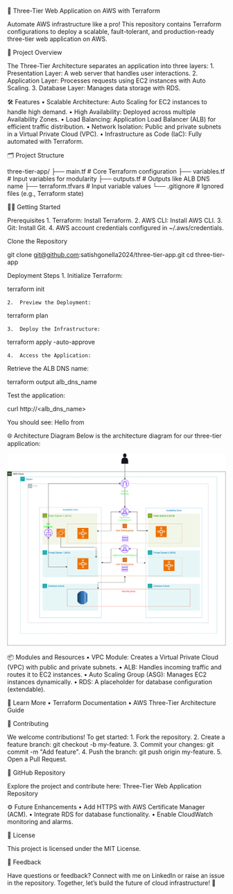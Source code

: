 🚀 Three-Tier Web Application on AWS with Terraform

Automate AWS infrastructure like a pro! This repository contains Terraform configurations to deploy a scalable, fault-tolerant, and production-ready three-tier web application on AWS.

📜 Project Overview

The Three-Tier Architecture separates an application into three layers:
	1.	Presentation Layer: A web server that handles user interactions.
	2.	Application Layer: Processes requests using EC2 instances with Auto Scaling.
	3.	Database Layer: Manages data storage with RDS.

🛠 Features
	•	Scalable Architecture: Auto Scaling for EC2 instances to handle high demand.
	•	High Availability: Deployed across multiple Availability Zones.
	•	Load Balancing: Application Load Balancer (ALB) for efficient traffic distribution.
	•	Network Isolation: Public and private subnets in a Virtual Private Cloud (VPC).
	•	Infrastructure as Code (IaC): Fully automated with Terraform.

🗂 Project Structure

three-tier-app/
├── main.tf            # Core Terraform configuration
├── variables.tf       # Input variables for modularity
├── outputs.tf         # Outputs like ALB DNS name
├── terraform.tfvars   # Input variable values
└── .gitignore         # Ignored files (e.g., Terraform state)

🧑‍💻 Getting Started

Prerequisites
	1.	Terraform: Install Terraform.
	2.	AWS CLI: Install AWS CLI.
	3.	Git: Install Git.
	4.	AWS account credentials configured in ~/.aws/credentials.

Clone the Repository

git clone git@github.com:satishgonella2024/three-tier-app.git
cd three-tier-app

Deployment Steps
	1.	Initialize Terraform:

terraform init


	2.	Preview the Deployment:

terraform plan


	3.	Deploy the Infrastructure:

terraform apply -auto-approve


	4.	Access the Application:
Retrieve the ALB DNS name:

terraform output alb_dns_name

Test the application:

curl http://<alb_dns_name>

You should see:
Hello from <hostname>

🌐 Architecture Diagram
Below is the architecture diagram for our three-tier application:

![Three-Tier Architecture](diagrams/three-tier-simple-architecture-Page-1.drawio.png)

📦 Modules and Resources
	•	VPC Module: Creates a Virtual Private Cloud (VPC) with public and private subnets.
	•	ALB: Handles incoming traffic and routes it to EC2 instances.
	•	Auto Scaling Group (ASG): Manages EC2 instances dynamically.
	•	RDS: A placeholder for database configuration (extendable).

📖 Learn More
	•	Terraform Documentation
	•	AWS Three-Tier Architecture Guide

🤝 Contributing

We welcome contributions! To get started:
	1.	Fork the repository.
	2.	Create a feature branch: git checkout -b my-feature.
	3.	Commit your changes: git commit -m "Add feature".
	4.	Push the branch: git push origin my-feature.
	5.	Open a Pull Request.

📂 GitHub Repository

Explore the project and contribute here:
Three-Tier Web Application Repository

⚙️ Future Enhancements
	•	Add HTTPS with AWS Certificate Manager (ACM).
	•	Integrate RDS for database functionality.
	•	Enable CloudWatch monitoring and alarms.

📝 License

This project is licensed under the MIT License.

💬 Feedback

Have questions or feedback? Connect with me on LinkedIn or raise an issue in the repository. Together, let’s build the future of cloud infrastructure! 🚀
